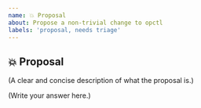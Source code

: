 ```yaml
---
name: 💥 Proposal
about: Propose a non-trivial change to opctl
labels: 'proposal, needs triage'
---
```


<!--
  Consider requesting the feature in our [![Slack](https://opctl-slackin.herokuapp.com/badge.svg)](https://opctl-slackin.herokuapp.com/) channel. 
-->

## 💥 Proposal

(A clear and concise description of what the proposal is.)

(Write your answer here.)

